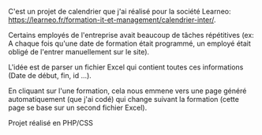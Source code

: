 C'est un projet de calendrier que j'ai réalisé pour la société Learneo: https://learneo.fr/formation-it-et-management/calendrier-inter/.

Certains employés de l'entreprise avait beaucoup de tâches répétitives (ex: A chaque fois qu'une date de formation était programmé, un employé était obligé de l'entrer manuellement sur le site).

L'idée est de parser un fichier Excel qui contient toutes ces informations (Date de début, fin, id ...).

En cliquant sur l'une formation, cela nous emmene vers une page généré automatiquement (que j'ai codé) qui change suivant la formation (cette page se base sur un second fichier Excel).

Projet réalisé en PHP/CSS
